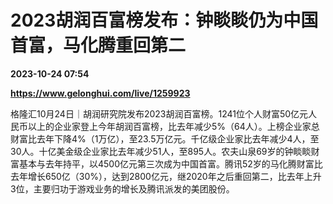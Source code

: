 # 2023胡润百富榜发布：钟睒睒仍为中国首富，马化腾重回第二

**2023-10-24 07:54**

**https://www.gelonghui.com/live/1259923**

格隆汇10月24日｜胡润研究院发布2023胡润百富榜。1241位个人财富50亿元人民币以上的企业家登上今年胡润百富榜，比去年减少5%（64人）。上榜企业家总财富比去年下降4%（1万亿），至23.5万亿元。千亿级企业家比去年减少4人，至30人。十亿美金级企业家比去年减少51人，至895人。农夫山泉69岁的钟睒睒财富基本与去年持平，以4500亿元第三次成为中国首富。腾讯52岁的马化腾财富比去年增长650亿（30%），达到2800亿元，继2020年之后重回第二，比去年上升3位，主要归功于游戏业务的增长及腾讯派发的美团股份。